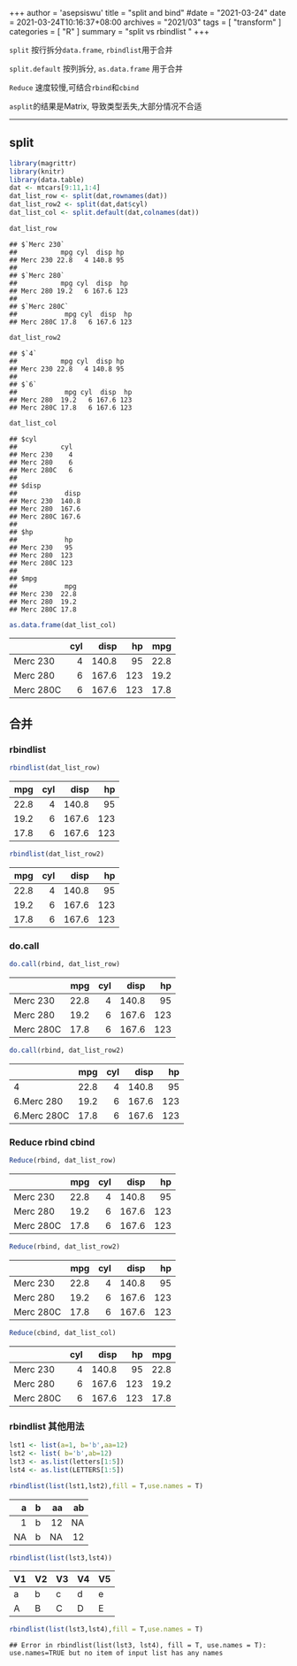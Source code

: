 +++
author = 'asepsiswu'
title = "split and bind"
#date = "2021-03-24"
date = 2021-03-24T10:16:37+08:00
archives = "2021/03" 
tags = [ "transform" ]
categories = [ "R" ]
summary = "split vs rbindlist "
+++

`split` 按行拆分`data.frame`, `rbindlist`用于合并

`split.default` 按列拆分, `as.data.frame` 用于合并

`Reduce` 速度较慢,可结合`rbind`和`cbind`

`asplit`的结果是Matrix, 导致类型丢失,大部分情况不合适

-----

## split

```r
library(magrittr)
library(knitr)
library(data.table)
dat <- mtcars[9:11,1:4]
dat_list_row <- split(dat,rownames(dat))
dat_list_row2 <- split(dat,dat$cyl)
dat_list_col <- split.default(dat,colnames(dat))

dat_list_row
```

```
## $`Merc 230`
##           mpg cyl  disp hp
## Merc 230 22.8   4 140.8 95
## 
## $`Merc 280`
##           mpg cyl  disp  hp
## Merc 280 19.2   6 167.6 123
## 
## $`Merc 280C`
##            mpg cyl  disp  hp
## Merc 280C 17.8   6 167.6 123
```

```r
dat_list_row2
```

```
## $`4`
##           mpg cyl  disp hp
## Merc 230 22.8   4 140.8 95
## 
## $`6`
##            mpg cyl  disp  hp
## Merc 280  19.2   6 167.6 123
## Merc 280C 17.8   6 167.6 123
```

```r
dat_list_col
```

```
## $cyl
##           cyl
## Merc 230    4
## Merc 280    6
## Merc 280C   6
## 
## $disp
##            disp
## Merc 230  140.8
## Merc 280  167.6
## Merc 280C 167.6
## 
## $hp
##            hp
## Merc 230   95
## Merc 280  123
## Merc 280C 123
## 
## $mpg
##            mpg
## Merc 230  22.8
## Merc 280  19.2
## Merc 280C 17.8
```

```r
as.data.frame(dat_list_col)  
```



|          | cyl|  disp|  hp|  mpg|
|:---------|---:|-----:|---:|----:|
|Merc 230  |   4| 140.8|  95| 22.8|
|Merc 280  |   6| 167.6| 123| 19.2|
|Merc 280C |   6| 167.6| 123| 17.8|

## 合并
###  rbindlist

```r
rbindlist(dat_list_row)  
```



|  mpg| cyl|  disp|  hp|
|----:|---:|-----:|---:|
| 22.8|   4| 140.8|  95|
| 19.2|   6| 167.6| 123|
| 17.8|   6| 167.6| 123|

```r
rbindlist(dat_list_row2)  
```



|  mpg| cyl|  disp|  hp|
|----:|---:|-----:|---:|
| 22.8|   4| 140.8|  95|
| 19.2|   6| 167.6| 123|
| 17.8|   6| 167.6| 123|
###  do.call

```r
do.call(rbind, dat_list_row)  
```



|          |  mpg| cyl|  disp|  hp|
|:---------|----:|---:|-----:|---:|
|Merc 230  | 22.8|   4| 140.8|  95|
|Merc 280  | 19.2|   6| 167.6| 123|
|Merc 280C | 17.8|   6| 167.6| 123|

```r
do.call(rbind, dat_list_row2)  
```



|            |  mpg| cyl|  disp|  hp|
|:-----------|----:|---:|-----:|---:|
|4           | 22.8|   4| 140.8|  95|
|6.Merc 280  | 19.2|   6| 167.6| 123|
|6.Merc 280C | 17.8|   6| 167.6| 123|

###  Reduce rbind cbind

```r
Reduce(rbind, dat_list_row)  
```



|          |  mpg| cyl|  disp|  hp|
|:---------|----:|---:|-----:|---:|
|Merc 230  | 22.8|   4| 140.8|  95|
|Merc 280  | 19.2|   6| 167.6| 123|
|Merc 280C | 17.8|   6| 167.6| 123|

```r
Reduce(rbind, dat_list_row2)  
```



|          |  mpg| cyl|  disp|  hp|
|:---------|----:|---:|-----:|---:|
|Merc 230  | 22.8|   4| 140.8|  95|
|Merc 280  | 19.2|   6| 167.6| 123|
|Merc 280C | 17.8|   6| 167.6| 123|

```r
Reduce(cbind, dat_list_col)  
```



|          | cyl|  disp|  hp|  mpg|
|:---------|---:|-----:|---:|----:|
|Merc 230  |   4| 140.8|  95| 22.8|
|Merc 280  |   6| 167.6| 123| 19.2|
|Merc 280C |   6| 167.6| 123| 17.8|

###  rbindlist 其他用法

```r
lst1 <- list(a=1, b='b',aa=12)
lst2 <- list( b='b',ab=12)
lst3 <- as.list(letters[1:5])
lst4 <- as.list(LETTERS[1:5])

rbindlist(list(lst1,lst2),fill = T,use.names = T)  
```



|  a|b  | aa| ab|
|--:|:--|--:|--:|
|  1|b  | 12| NA|
| NA|b  | NA| 12|

```r
rbindlist(list(lst3,lst4))  
```



|V1 |V2 |V3 |V4 |V5 |
|:--|:--|:--|:--|:--|
|a  |b  |c  |d  |e  |
|A  |B  |C  |D  |E  |

```r
rbindlist(list(lst3,lst4),fill = T,use.names = T)  
```

```
## Error in rbindlist(list(lst3, lst4), fill = T, use.names = T): use.names=TRUE but no item of input list has any names
```

